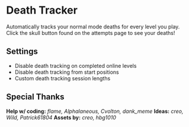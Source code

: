 # Death Tracker

Automatically tracks your normal mode deaths for every level you play.
Click the skull button found on the attempts page to see your deaths!

## Settings
- Disable death tracking on completed online levels
- Disable death tracking from start positions
- Custom death tracking session lengths

## Special Thanks

**Help w/ coding:** *flame, Alphalaneous, Cvolton, dank_meme*
**Ideas:** *creo, Wild, Patrick61804*
**Assets by:** *creo, hbg1010*